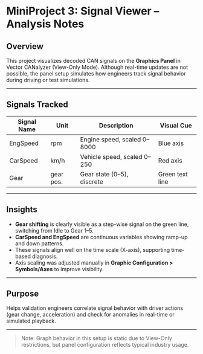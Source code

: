 # MiniProject 3: Signal Viewer – Analysis Notes

## Overview
This project visualizes decoded CAN signals on the **Graphics Panel** in Vector CANalyzer (View-Only Mode). Although real-time updates are not possible, the panel setup simulates how engineers track signal behavior during driving or test simulations.

---

## Signals Tracked
| Signal Name | Unit      | Description                  | Visual Cue     |
|-------------|-----------|------------------------------|----------------|
| EngSpeed    | rpm       | Engine speed, scaled 0–8000  | Blue axis      |
| CarSpeed    | km/h      | Vehicle speed, scaled 0–250  | Red axis       |
| Gear        | gear pos. | Gear state (0–5), discrete   | Green text line|

---

## Insights
- **Gear shifting** is clearly visible as a step-wise signal on the green line, switching from Idle to Gear 1–5.
- **CarSpeed and EngSpeed** are continuous variables showing ramp-up and down patterns.
- These signals align well on the time scale (X-axis), supporting time-based diagnosis.
- Axis scaling was adjusted manually in **Graphic Configuration > Symbols/Axes** to improve visibility.

---

## Purpose
Helps validation engineers correlate signal behavior with driver actions (gear change, acceleration) and check for anomalies in real-time or simulated playback.

---

> Note: Graph behavior in this setup is static due to View-Only restrictions, but panel configuration reflects typical industry usage.
